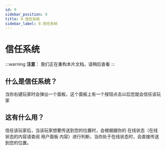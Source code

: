 ```yaml
---
id: 9
sidebar_position: 9
title: 9.信任系统
sidebar_label: 9.信任系统
---
```


# 信任系统

:::warning
**注意**：
我们正在重构本片文档，请稍后查看
:::

## 什么是信任系统？

当你右键玩家时会弹出一个面板，这个面板上有一个按钮点击以后您就会信任该玩家

## 这有什么用？

信任该玩家后，当该玩家想要传送到您的位置时，会根据据你的 在线状态（在线状态的内容请查阅 用户面板 内容）进行判断，当你处于在线状态时，会直接传送到您的位置。